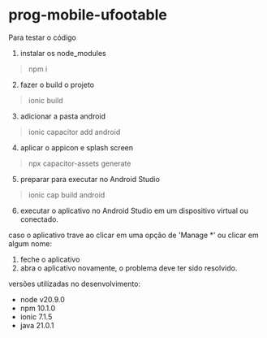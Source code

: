 # prog-mobile-ufootable

Para testar o código
1. instalar os node_modules
> npm i
2. fazer o build o projeto
> ionic build
3. adicionar a pasta android
> ionic capacitor add android
4. aplicar o appicon e splash screen
> npx capacitor-assets generate
5. preparar para executar no Android Studio
> ionic cap build android
6. executar o aplicativo no Android Studio em um dispositivo virtual ou conectado.

caso o aplicativo trave ao clicar em uma opção de 'Manage *' ou clicar em algum nome:
  1. feche o aplicativo
  2. abra o aplicativo novamente, o problema deve ter sido resolvido.

versões utilizadas no desenvolvimento:
  - node v20.9.0
  - npm 10.1.0
  - ionic 7.1.5
  - java 21.0.1
